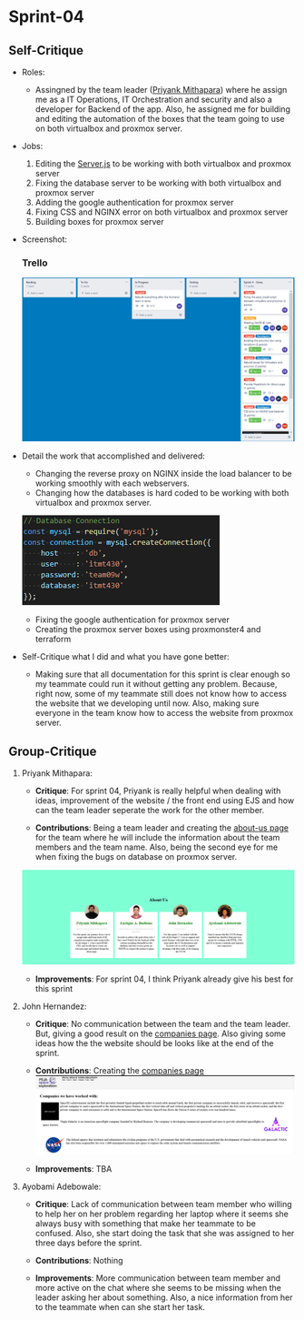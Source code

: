 # Sprint-04
## Self-Critique
* Roles:
    * Assingned by the team leader ([Priyank Mithapara](https://github.com/pmithapara)) where he assign me as a IT Operations, IT Orchestration and security and also a developer for Backend of the app. Also, he assigned me for building and editing the automation of the boxes that the team going to use on both virtualbox and proxmox server.
* Jobs:
    1. Editing the [Server.js](https://github.com/illinoistech-itm/2022-team09w/blob/main/code/server.js) to be working with both virtualbox and proxmox server
    2. Fixing the database server to be working with both virtualbox and proxmox server
    3. Adding the google authentication for proxmox server
    4. Fixing CSS and NGINX error on both virtualbox and proxmox server
    5. Building boxes for proxmox server

* Screenshot:
    ### Trello
    ![Trello Board](media/trello.png)

* Detail the work that accomplished and delivered:

    * Changing the reverse proxy on NGINX inside the load balancer to be working smoothly with each webservers.
    * Changing how the databases is hard coded to be working with both virtualbox and proxmox server.
    
    ![Database](media/database.png)
    * Fixing the google authentication for proxmox server
    * Creating the proxmox server boxes using proxmonster4 and terraform


* Self-Critique what I did and what you have gone better:
    * Making sure that all documentation for this sprint is clear enough so my teammate could run it without getting any problem. Because, right now, some of my teammate still does not know how to access the website that we developing until now. Also, making sure everyone in the team know how to access the website from proxmox server.

## Group-Critique

1. Priyank Mithapara:
    * **Critique**: For sprint 04, Priyank is really helpful when dealing with ideas, improvement of the website / the front end using EJS and how can the team leader seperate the work for the other member.

    * **Contributions**: Being a team leader and creating the [about-us page](https://github.com/illinoistech-itm/2022-team09w/blob/main/code/views/about-us.ejs) for the team where he will include the information about the team members and the team name. Also, being the second eye for me when fixing the bugs on database on proxmox server.

    ![About-us page](media/about-us.png)

    * **Improvements**: For sprint 04, I think Priyank already give his best for this sprint
2. John Hernandez:
    * **Critique**: No communication between the team and the team leader. But, giving a good result on the [companies page](https://github.com/illinoistech-itm/2022-team09w/blob/main/code/views/companies.ejs). Also giving some ideas how the the website should be looks like at the end of the sprint.
    * **Contributions**: Creating the [companies page](https://github.com/illinoistech-itm/2022-team09w/blob/main/code/views/companies.ejs)
    ![Companies Page](media/companies-page.png)

    * **Improvements**: TBA

3. Ayobami Adebowale:
    * **Critique**: Lack of communication between team member who willing to help her on her problem regarding her laptop where it seems she always busy with something that make her teammate to be confused. Also, she start doing the task that she was assigned to her three days before the sprint.

    * **Contributions**: Nothing

    * **Improvements**: More communication between team member and more active on the chat where she seems to be missing when the leader asking her about something. Also, a nice information from her to the teammate when can she start her task.